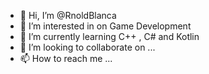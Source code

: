 - 👋 Hi, I’m @RnoldBlanca
- 👀 I’m interested in on Game Development
- 🌱 I’m currently learning C++ , C# and Kotlin
- 💞️ I’m looking to collaborate on ...
- 📫 How to reach me ...

<!---
RnoldBlanca/RnoldBlanca is a ✨ special ✨ repository because its `README.md` (this file) appears on your GitHub profile.
You can click the Preview link to take a look at your changes.
--->

